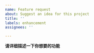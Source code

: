 ```yaml
---
name: Feature request
about: Suggest an idea for this project
title: ''
labels: enhancement
assignees: ''

---
```


**请详细描述一下你想要的功能**
